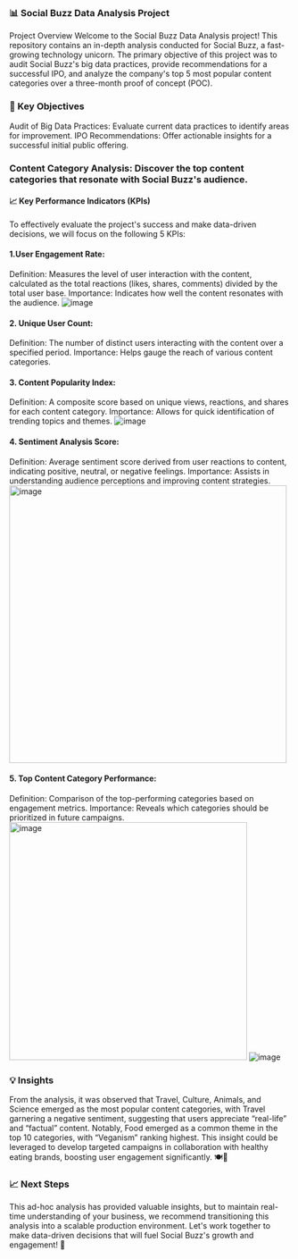 ### 📊 Social Buzz Data Analysis Project
Project Overview
Welcome to the Social Buzz Data Analysis project! This repository contains an in-depth analysis conducted for Social Buzz, a fast-growing technology unicorn. The primary objective of this project was to audit Social Buzz's big data practices, provide recommendations for a successful IPO, and analyze the company's top 5 most popular content categories over a three-month proof of concept (POC).

### 🎯 Key Objectives
Audit of Big Data Practices: Evaluate current data practices to identify areas for improvement.
IPO Recommendations: Offer actionable insights for a successful initial public offering.
### Content Category Analysis: Discover the top content categories that resonate with Social Buzz's audience.
#### 📈 Key Performance Indicators (KPIs)
To effectively evaluate the project's success and make data-driven decisions, we will focus on the following 5 KPIs:

#### 1.User Engagement Rate:
Definition: Measures the level of user interaction with the content, calculated as the total reactions (likes, shares, comments) divided by the total user base.
Importance: Indicates how well the content resonates with the audience.
![image](https://github.com/user-attachments/assets/fd13af51-03d1-4a31-8d54-fd152634836b)


#### 2. Unique User Count:
Definition: The number of distinct users interacting with the content over a specified period.
Importance: Helps gauge the reach of various content categories.

#### 3. Content Popularity Index:
Definition: A composite score based on unique views, reactions, and shares for each content category.
Importance: Allows for quick identification of trending topics and themes.
![image](https://github.com/user-attachments/assets/a8377cec-48bf-414c-8940-d989cc4e35fa)


#### 4. Sentiment Analysis Score:
Definition: Average sentiment score derived from user reactions to content, indicating positive, neutral, or negative feelings.
Importance: Assists in understanding audience perceptions and improving content strategies.
<img width="497" alt="image" src="https://github.com/user-attachments/assets/ca577cfa-c014-493d-9d9e-43c40b16c67a">


#### 5. Top Content Category Performance:
Definition: Comparison of the top-performing categories based on engagement metrics.
Importance: Reveals which categories should be prioritized in future campaigns.
<img width="426" alt="image" src="https://github.com/user-attachments/assets/04d6070d-e275-481f-9312-bbc3681fe256">
![image](https://github.com/user-attachments/assets/497fd667-5c12-4ebe-a344-f2bbf0fdca5d)


### 💡 Insights
From the analysis, it was observed that Travel, Culture, Animals, and Science emerged as the most popular content categories, with Travel garnering a negative sentiment, suggesting that users appreciate “real-life” and “factual” content. Notably, Food emerged as a common theme in the top 10 categories, with “Veganism” ranking highest. This insight could be leveraged to develop targeted campaigns in collaboration with healthy eating brands, boosting user engagement significantly. 🍽️🌱

### 📈 Next Steps
This ad-hoc analysis has provided valuable insights, but to maintain real-time understanding of your business, we recommend transitioning this analysis into a scalable production environment. Let's work together to make data-driven decisions that will fuel Social Buzz's growth and engagement! 🚀


